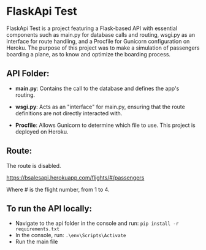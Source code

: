 # FlaskApi Test

FlaskApi Test is a project featuring a Flask-based API with essential components such as main.py for database calls and routing, wsgi.py as an interface for route handling, and a Procfile for Gunicorn configuration on Heroku. The purpose of this project was to make a simulation of passengers boarding a plane, as to know and optimize the boarding process.

## API Folder:

- **main.py**: Contains the call to the database and defines the app's routing.

- **wsgi.py**: Acts as an "interface" for main.py, ensuring that the route definitions are not directly interacted with.

- **Procfile**: Allows Gunicorn to determine which file to use. This project is deployed on Heroku.

## Route:

The route is disabled.

https://bsalesapi.herokuapp.com/flights/#/passengers

Where # is the flight number, from 1 to 4.

## To run the API locally:

- Navigate to the api folder in the console and run: `pip install -r requirements.txt`
- In the console, run: `.\env\Scripts\Activate`
- Run the main file
